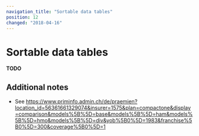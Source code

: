 ```yaml
---
navigation_title: "Sortable data tables"
position: 12
changed: "2018-04-16"
---
```


# Sortable data tables

**TODO**



## Additional notes

- See https://www.priminfo.admin.ch/de/praemien?location_id=56361661329074&insurer=1575&plan=compactone&display=comparison&models%5B%5D=base&models%5B%5D=ham&models%5B%5D=hmo&models%5B%5D=div&yob%5B0%5D=1983&franchise%5B0%5D=300&coverage%5B0%5D=1